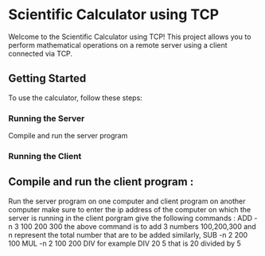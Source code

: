 # Scientific Calculator using TCP

Welcome to the Scientific Calculator using TCP! This project allows you to perform mathematical operations on a remote server using a client connected via TCP.

## Getting Started

To use the calculator, follow these steps:

### Running the Server

Compile and run the server program

### Running the Client

## Compile and run the client program :
Run the server program on one computer and client program on another computer make sure to enter the ip address of the computer on which the server is running in the client porgram
give the following commands :
ADD -n 3 100 200 300
the above command is to add 3 numbers 100,200,300 and n represent the total number that are to be added 
similarly,
SUB -n 2 200 100
MUL -n 2 100 200
DIV <numerator> <denominator>
for example DIV 20 5 that is 20 divided by 5
